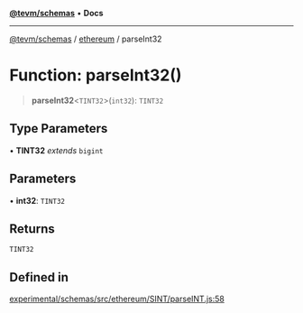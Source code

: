 [**@tevm/schemas**](../../README.md) • **Docs**

***

[@tevm/schemas](../../modules.md) / [ethereum](../README.md) / parseInt32

# Function: parseInt32()

> **parseInt32**\<`TINT32`\>(`int32`): `TINT32`

## Type Parameters

• **TINT32** *extends* `bigint`

## Parameters

• **int32**: `TINT32`

## Returns

`TINT32`

## Defined in

[experimental/schemas/src/ethereum/SINT/parseINT.js:58](https://github.com/evmts/tevm-monorepo/blob/main/experimental/schemas/src/ethereum/SINT/parseINT.js#L58)
